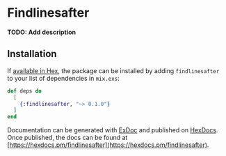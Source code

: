 # Findlinesafter

**TODO: Add description**

## Installation

If [available in Hex](https://hex.pm/docs/publish), the package can be installed
by adding `findlinesafter` to your list of dependencies in `mix.exs`:

```elixir
def deps do
  [
    {:findlinesafter, "~> 0.1.0"}
  ]
end
```

Documentation can be generated with [ExDoc](https://github.com/elixir-lang/ex_doc)
and published on [HexDocs](https://hexdocs.pm). Once published, the docs can
be found at [https://hexdocs.pm/findlinesafter](https://hexdocs.pm/findlinesafter).

